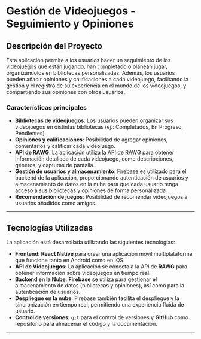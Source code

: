 # Gestión de Videojuegos - Seguimiento y Opiniones

## Descripción del Proyecto

Esta aplicación permite a los usuarios hacer un seguimiento de los videojuegos que están jugando, han completado o planean jugar, organizándolos en bibliotecas personalizadas. Además, los usuarios pueden añadir opiniones y calificaciones a cada videojuego, facilitando la gestión y el registro de su experiencia en el mundo de los videojuegos, y compartiendo sus opiniones con otros usuarios.

### Características principales

- **Bibliotecas de videojuegos**: Los usuarios pueden organizar sus videojuegos en distintas bibliotecas (ej.: Completados, En Progreso, Pendientes).
- **Opiniones y calificaciones**: Posibilidad de agregar opiniones, comentarios y calificar cada videojuego.
- **API de RAWG**: La aplicación utiliza la API de RAWG para obtener información detallada de cada videojuego, como descripciones, géneros, y capturas de pantalla.
- **Gestión de usuarios y almacenamiento**: Firebase es utilizado para el backend de la aplicación, proporcionando autenticación de usuarios y almacenamiento de datos en la nube para que cada usuario tenga acceso a sus bibliotecas y opiniones de forma personalizada.
- **Recomendación de juegos**: Posibilidad de recomendar videojuegos a usuarios añadidos como amigos.

---

## Tecnologías Utilizadas

La aplicación está desarrollada utilizando las siguientes tecnologías:

- **Frontend**: **React Native** para crear una aplicación móvil multiplataforma que funcione tanto en Android como en iOS.
- **API de Videojuegos**: La aplicación se conecta a la API de **RAWG** para obtener información sobre videojuegos en tiempo real.
- **Backend en la Nube**: **Firebase** se utiliza para gestionar el almacenamiento de datos (bibliotecas y opiniones), así como para la autenticación de usuarios.
- **Despliegue en la nube**: Firebase también facilita el despliegue y la sincronización en tiempo real, permitiendo una experiencia fluida de usuario.
- **Control de versiones**: `git` para el control de versiones y **GitHub** como repositorio para almacenar el código y la documentación.

---
